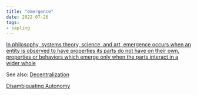 ```yaml
---
title: "emergence"
date: 2022-07-26
tags:
- sapling
---
```

[In philosophy, systems theory, science, and art, emergence occurs when an entity is observed to have properties its parts do not have on their own, properties or behaviors which emerge only when the parts interact in a wider whole](https://en.wikipedia.org/wiki/Emergence)

See also: [Decentralization](/notes/Decentralization.md)

[Disambiguating Autonomy](/notes/Disambiguating%20Autonomy.md)



